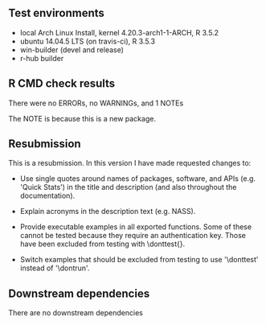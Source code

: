 ## Test environments
* local Arch Linux Install, kernel 4.20.3-arch1-1-ARCH, R 3.5.2
* ubuntu 14.04.5 LTS (on travis-ci), R 3.5.3
* win-builder (devel and release)
* r-hub builder

## R CMD check results
There were no ERRORs, no WARNINGs, and 1 NOTEs

The NOTE is because this is a new package.

## Resubmission
This is a resubmission. In this version I have made requested changes to:

* Use single quotes around names of packages, software, and APIs (e.g. 'Quick Stats') in the title and description (and also throughout the documentation).

* Explain acronyms in the description text (e.g. NASS).

* Provide executable examples in all exported functions. Some of these cannot be tested because they require an authentication key. Those have been excluded from testing with \donttest{}.

* Switch examples that should be excluded from testing to use '\donttest' instead of '\dontrun'.

## Downstream dependencies
There are no downstream dependencies
